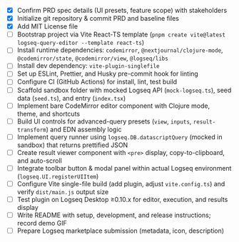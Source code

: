 - [X] Confirm PRD spec details (UI presets, feature scope) with stakeholders
- [X] Initialize git repository & commit PRD and baseline files
- [X] Add MIT License file
- [ ] Bootstrap project via Vite React-TS template (`pnpm create vite@latest logseq-query-editor --template react-ts`)
- [ ] Install runtime dependencies: `codemirror`, `@nextjournal/clojure-mode`, `@codemirror/state`, `@codemirror/view`, `@logseq/libs`
- [ ] Install dev dependency: `vite-plugin-singlefile`
- [ ] Set up ESLint, Prettier, and Husky pre-commit hook for linting
- [ ] Configure CI (GitHub Actions) for install, lint, test build
- [ ] Scaffold sandbox folder with mocked Logseq API (`mock-logseq.ts`), seed data (`seed.ts`), and entry (`index.tsx`)
- [ ] Implement bare CodeMirror editor component with Clojure mode, theme, and shortcuts
- [ ] Build UI controls for advanced-query presets (`view`, `inputs`, `result-transform`) and EDN assembly logic
- [ ] Implement query runner using `logseq.DB.datascriptQuery` (mocked in sandbox) that returns prettified JSON
- [ ] Create result viewer component with `<pre>` display, copy-to-clipboard, and auto-scroll
- [ ] Integrate toolbar button & modal panel within actual Logseq environment (`logseq.UI.registerUIItem`)
- [ ] Configure Vite single-file build (add plugin, adjust `vite.config.ts`) and verify `dist/main.js` output size
- [ ] Test plugin on Logseq Desktop ≥0.10.x for editor, execution, and results display
- [ ] Write README with setup, development, and release instructions; record demo GIF
- [ ] Prepare Logseq marketplace submission (metadata, icon, description)
